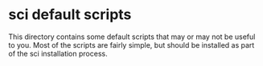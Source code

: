 # sci default scripts
This directory contains some default scripts that may or may not be useful to you.
Most of the scripts are fairly simple, but should be installed as part of the sci installation process.
